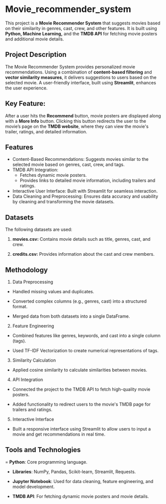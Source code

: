 # Movie_recommender_system

This project is a **Movie Recommender System** that suggests movies based on their similarity in genres, cast, crew, and other features. It is built using **Python, Machine Learning,** and the **TMDB API** for fetching movie posters and additional movie details.

## Project Description

The Movie Recommender System provides personalized movie recommendations. Using a combination of **content-based filtering** and **vector similarity measures**, it delivers suggestions to users based on the selected movie. A user-friendly interface, built using **Streamlit**, enhances the user experience.

## Key Feature:

After a user hits the **Recommend** button, movie posters are displayed along with a **More Info** button. Clicking this button redirects the user to the movie’s page on the **TMDB website**, where they can view the movie's trailer, ratings, and detailed information.

## Features

- Content-Based Recommendations: Suggests movies similar to the selected movie based on genres, cast, crew, and tags.
- TMDB API Integration:
  - Fetches dynamic movie posters.
  - Provides links to detailed movie information, including trailers and ratings.
- Interactive User Interface: Built with Streamlit for seamless interaction.
- Data Cleaning and Preprocessing: Ensures data accuracy and usability by cleaning and transforming the movie datasets.

## Datasets

The following datasets are used:

1. **movies.csv:** Contains movie details such as title, genres, cast, and crew.


2. **credits.csv:** Provides information about the cast and crew members.

## Methodology

1. Data Preprocessing

  - Handled missing values and duplicates.

  - Converted complex columns (e.g., genres, cast) into a structured format.

  - Merged data from both datasets into a single DataFrame.


2. Feature Engineering

  - Combined features like genres, keywords, and cast into a single column (tags).

  - Used TF-IDF Vectorization to create numerical representations of tags.


3. Similarity Calculation

  - Applied cosine similarity to calculate similarities between movies.

4. API Integration

  - Connected the project to the TMDB API to fetch high-quality movie posters.

  - Added functionality to redirect users to the movie's TMDB page for trailers and ratings.


5. Interactive Interface

  - Built a responsive interface using Streamlit to allow users to input a movie and get recommendations in real time.


## Tools and Technologies

= **Python**: Core programming language.

- **Libraries**: NumPy, Pandas, Scikit-learn, Streamlit, Requests.

- **Jupyter Notebook**: Used for data cleaning, feature engineering, and model development.

- **TMDB API**: For fetching dynamic movie posters and movie details.



